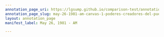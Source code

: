 ```yaml
---
annotation_page_uri: https://lgsump.github.io/comparison-test/annotations/may-26-1981-am-canvas-1-poderes-creadores-del-pueblo.json
annotation_page_slug: may-26-1981-am-canvas-1-poderes-creadores-del-pueblo
layout: annotation_page
manifest_label: May 26, 1981 - AM

---
```

